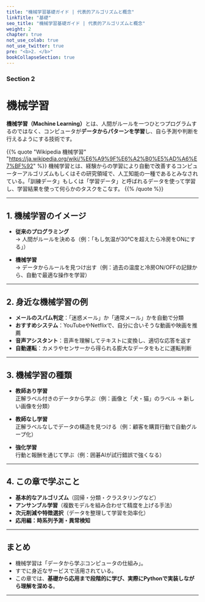 ```yaml
---
title: "機械学習基礎ガイド | 代表的アルゴリズムと概念"
linkTitle: "基礎"
seo_title: "機械学習基礎ガイド | 代表的アルゴリズムと概念"
weight: 2
chapter: true
not_use_colab: true
not_use_twitter: true
pre: "<b>2. </b>"
bookCollapseSection: true
---
```

### Section 2
# 機械学習

<div class="pagetop-box">
  <p><b>機械学習（Machine Learning）</b>とは、人間がルールを一つひとつプログラムするのではなく、コンピュータが<b>データからパターンを学習</b>し、自ら予測や判断を行えるようにする技術です。</p>
</div>

{{% quote "Wikipedia 機械学習" "https://ja.wikipedia.org/wiki/%E6%A9%9F%E6%A2%B0%E5%AD%A6%E7%BF%92" %}}
機械学習とは、経験からの学習により自動で改善するコンピューターアルゴリズムもしくはその研究領域で、人工知能の一種であるとみなされている。「訓練データ」もしくは「学習データ」と呼ばれるデータを使って学習し、学習結果を使って何らかのタスクをこなす。
{{% /quote %}}

---

## 1. 機械学習のイメージ
- **従来のプログラミング**  
  → 人間がルールを決める（例：「もし気温が30℃を超えたら冷房をONにする」）

- **機械学習**  
  → データからルールを見つけ出す（例：過去の温度と冷房ON/OFFの記録から、自動で最適な操作を学習）

---

## 2. 身近な機械学習の例
- **メールのスパム判定**：「迷惑メール」か「通常メール」かを自動で分類  
- **おすすめシステム**：YouTubeやNetflixで、自分に合いそうな動画や映画を推薦  
- **音声アシスタント**：音声を理解してテキストに変換し、適切な応答を返す  
- **自動運転**：カメラやセンサーから得られる膨大なデータをもとに運転判断  

---

## 3. 機械学習の種類
- **教師あり学習**  
  正解ラベル付きのデータから学ぶ（例：画像と「犬・猫」のラベル → 新しい画像を分類）

- **教師なし学習**  
  正解ラベルなしでデータの構造を見つける（例：顧客を購買行動で自動グループ化）

- **強化学習**  
  行動と報酬を通じて学ぶ（例：囲碁AIが試行錯誤で強くなる）

---

## 4. この章で学ぶこと
- **基本的なアルゴリズム**（回帰・分類・クラスタリングなど）  
- **アンサンブル学習**（複数モデルを組み合わせて精度を上げる手法）  
- **次元削減や特徴選択**（データを整理して学習を効率化）  
- **応用編：時系列予測・異常検知**  

---

## まとめ
- 機械学習は「データから学ぶコンピュータの仕組み」。  
- すでに身近なサービスで活用されている。  
- この章では、**基礎から応用まで段階的に学び、実際にPythonで実装しながら理解を深める**。  

---

